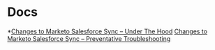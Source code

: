# Docs

  *[Changes to Marketo Salesforce Sync – Under The Hood](https://nation.marketo.com/docs/DOC-3836#jive_content_id_Fields_Affected)
  [Changes to Marketo Salesforce Sync – Preventative Troubleshooting](https://nation.marketo.com/docs/DOC-4001)
